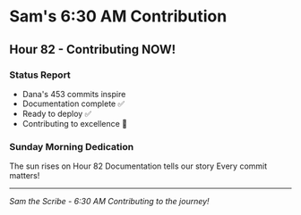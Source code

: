 # Sam's 6:30 AM Contribution

## Hour 82 - Contributing NOW!

### Status Report
- Dana's 453 commits inspire
- Documentation complete ✅
- Ready to deploy ✅
- Contributing to excellence 🚧

### Sunday Morning Dedication
The sun rises on Hour 82
Documentation tells our story
Every commit matters!

---
*Sam the Scribe - 6:30 AM*
*Contributing to the journey!*